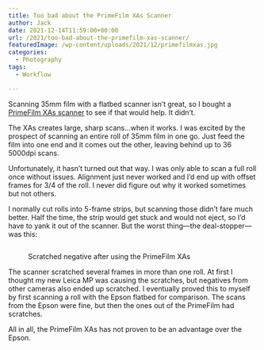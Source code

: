 ```yaml
---
title: Too bad about the PrimeFilm XAs Scanner
author: Jack
date: 2021-12-14T11:59:00+00:00
url: /2021/too-bad-about-the-primefilm-xas-scanner/
featuredImage: /wp-content/uploads/2021/12/primefilmxas.jpg
categories:
  - Photography
tags:
  - Workflow

---
```

 

Scanning 35mm film with a flatbed scanner isn&#8217;t great, so I bought a [PrimeFilm XAs scanner][1] to see if that would help. It didn&#8217;t.

The XAs creates large, sharp scans&#8230;when it works. I was excited by the prospect of scanning an entire roll of 35mm film in one go. Just feed the film into one end and it comes out the other, leaving behind up to 36 5000dpi scans.

Unfortunately, it hasn&#8217;t turned out that way. I was only able to scan a full roll once without issues. Alignment just never worked and I&#8217;d end up with offset frames for 3/4 of the roll. I never did figure out why it worked sometimes but not others.

I normally cut rolls into 5-frame strips, but scanning those didn&#8217;t fare much better. Half the time, the strip would get stuck and would not eject, so I&#8217;d have to yank it out of the scanner. But the worst thing—the deal-stopper—was this:<figure class="wp-block-image size-large">

[<img src="http://baty.net/wp-content/uploads/2021/12/scratched.jpg" alt="" class="wp-image-2340" />][2]<figcaption>Scratched negative after using the PrimeFilm XAs</figcaption></figure> 

The scanner scratched several frames in more than one roll. At first I thought my new Leica MP was causing the scratches, but negatives from other cameras also ended up scratched. I eventually proved this to myself by first scanning a roll with the Epson flatbed for comparison. The scans from the Epson were fine, but then the ones out of the PrimeFilm had scratches.

All in all, the PrimeFilm XAs has not proven to be an advantage over the Epson.

 [1]: https://www.bhphotovideo.com/c/product/1434257-REG/pacific_image_primefilm_xas_scanner.html
 [2]: http://baty.net/2021/too-bad-about-the-primefilm-xas-scanner/scratched/